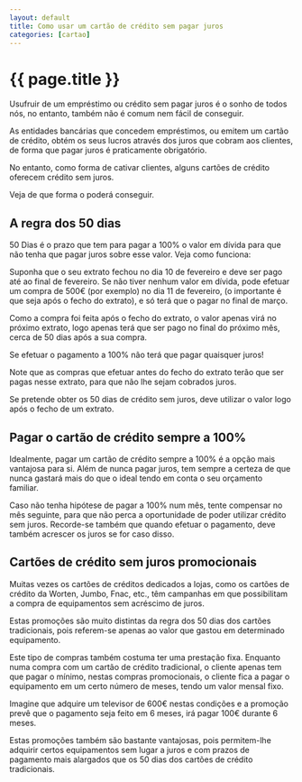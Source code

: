 ```yaml
---
layout: default
title: Como usar um cartão de crédito sem pagar juros
categories: [cartao]
---
```


# {{ page.title }}

Usufruir de um empréstimo ou crédito sem pagar juros é o sonho de todos nós, no entanto, também não é comum nem fácil de conseguir.

As entidades bancárias que concedem empréstimos, ou emitem um cartão de crédito, obtém os seus lucros através dos juros que cobram aos clientes, de forma que pagar juros é praticamente obrigatório.

No entanto, como forma de cativar clientes, alguns cartões de crédito oferecem crédito sem juros.

Veja de que forma o poderá conseguir.

## A regra dos 50 dias

50 Dias é o prazo que tem para pagar a 100% o valor em dívida para que não tenha que pagar juros sobre esse valor.
Veja como funciona:

Suponha que o seu extrato fechou no dia 10 de fevereiro e deve ser pago até ao final de fevereiro. Se não tiver nenhum valor em dívida, pode efetuar um compra de 500€ (por exemplo) no dia 11 de fevereiro, (o importante é que seja após o fecho do extrato), e só terá que o pagar no final de março.

Como a compra foi feita após o fecho do extrato, o valor apenas virá no próximo extrato, logo apenas terá que ser pago no final do próximo mês, cerca de 50 dias após a sua compra.

Se efetuar o pagamento a 100% não terá que pagar quaisquer juros!

Note que as compras que efetuar antes do fecho do extrato terão que ser pagas nesse extrato, para que não lhe sejam cobrados juros.

Se pretende obter os 50 dias de crédito sem juros, deve utilizar o valor logo após o fecho de um extrato.

## Pagar o cartão de crédito sempre a 100%

Idealmente, pagar um cartão de crédito sempre a 100% é a opção mais vantajosa para si. Além de nunca pagar juros, tem sempre a certeza de que nunca gastará mais do que o ideal tendo em conta o seu orçamento familiar.

Caso não tenha hipótese de pagar a 100% num mês, tente compensar no mês seguinte, para que não perca a oportunidade de poder utilizar crédito sem juros. Recorde-se também que quando efetuar o pagamento, deve também acrescer os juros se for caso disso.

## Cartões de crédito sem juros promocionais

Muitas vezes os cartões de créditos dedicados a lojas, como os cartões de crédito da Worten, Jumbo, Fnac, etc., têm campanhas em que possibilitam a compra de equipamentos sem acréscimo de juros.

Estas promoções são muito distintas da regra dos 50 dias dos cartões tradicionais, pois referem-se apenas ao valor que gastou em determinado equipamento.

Este tipo de compras também costuma ter uma prestação fixa. Enquanto numa compra com um cartão de crédito tradicional, o cliente apenas tem que pagar o mínimo, nestas compras promocionais, o cliente fica a pagar o equipamento em um certo número de meses, tendo um valor mensal fixo.

Imagine que adquire um televisor de 600€ nestas condições e a promoção prevê que o pagamento seja feito em 6 meses, irá pagar 100€ durante 6 meses.

Estas promoções também são bastante vantajosas, pois permitem-lhe adquirir certos equipamentos sem lugar a juros e com prazos de pagamento mais alargados que os 50 dias dos cartões de crédito tradicionais.
